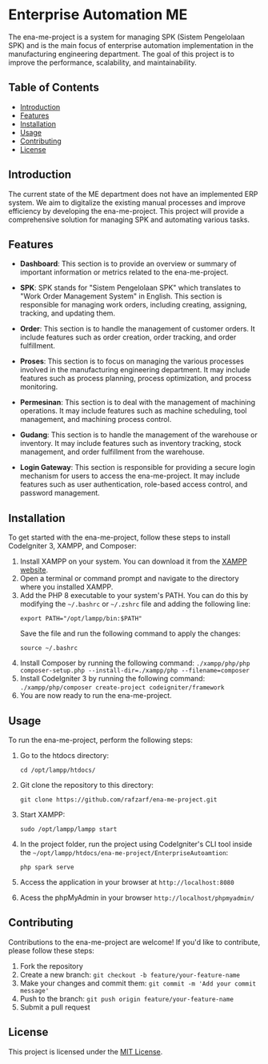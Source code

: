 # Enterprise Automation ME

The ena-me-project is a system for managing SPK (Sistem Pengelolaan SPK) and is the main focus of enterprise automation implementation in the manufacturing engineering department. The goal of this project is to improve the performance, scalability, and maintainability.

## Table of Contents

- [Introduction](#introduction)
- [Features](#features)
- [Installation](#installation)
- [Usage](#usage)
- [Contributing](#contributing)
- [License](#license)

## Introduction

The current state of the ME department does not have an implemented ERP system. We aim to digitalize the existing manual processes and improve efficiency by developing the ena-me-project. This project will provide a comprehensive solution for managing SPK and automating various tasks.

## Features

- **Dashboard**: This section is to provide an overview or summary of important information or metrics related to the ena-me-project.

- **SPK**: SPK stands for "Sistem Pengelolaan SPK" which translates to "Work Order Management System" in English. This section is responsible for managing work orders, including creating, assigning, tracking, and updating them.

- **Order**: This section is to handle the management of customer orders. It include features such as order creation, order tracking, and order fulfillment.

- **Proses**: This section is to focus on managing the various processes involved in the manufacturing engineering department. It may include features such as process planning, process optimization, and process monitoring.

- **Permesinan**: This section is to deal with the management of machining operations. It may include features such as machine scheduling, tool management, and machining process control.

- **Gudang**: This section is to handle the management of the warehouse or inventory. It may include features such as inventory tracking, stock management, and order fulfillment from the warehouse.

- **Login Gateway**: This section is responsible for providing a secure login mechanism for users to access the ena-me-project. It may include features such as user authentication, role-based access control, and password management.

## Installation

To get started with the ena-me-project, follow these steps to install CodeIgniter 3, XAMPP, and Composer:

1. Install XAMPP on your system. You can download it from the [XAMPP website](https://www.apachefriends.org/index.html).
2. Open a terminal or command prompt and navigate to the directory where you installed XAMPP.
3. Add the PHP 8 executable to your system's PATH. You can do this by modifying the `~/.bashrc` or `~/.zshrc` file and adding the following line:
    ```
    export PATH="/opt/lampp/bin:$PATH"
    ```
    Save the file and run the following command to apply the changes:
    ```
    source ~/.bashrc
    ```
4. Install Composer by running the following command: `./xampp/php/php composer-setup.php --install-dir=./xampp/php --filename=composer`
5. Install CodeIgniter 3 by running the following command: `./xampp/php/composer create-project codeigniter/framework`
6. You are now ready to run the ena-me-project.


## Usage

To run the ena-me-project, perform the following steps:

1. Go to the htdocs directory:
    ```
    cd /opt/lampp/htdocs/
    ```

2. Git clone the repository to this directory:
    ```
    git clone https://github.com/rafzarf/ena-me-project.git
    ```

3. Start XAMPP:
    ```
    sudo /opt/lampp/lampp start
    ```

4. In the project folder, run the project using CodeIgniter's CLI tool inside the `~/opt/lampp/htdocs/ena-me-project/EnterpriseAutoamtion`:
    ```
    php spark serve
    ```

5. Access the application in your browser at `http://localhost:8080`
6. Acess the phpMyAdmin in your browser `http://localhost/phpmyadmin/`

## Contributing

Contributions to the ena-me-project are welcome! If you'd like to contribute, please follow these steps:

1. Fork the repository
2. Create a new branch: `git checkout -b feature/your-feature-name`
3. Make your changes and commit them: `git commit -m 'Add your commit message'`
4. Push to the branch: `git push origin feature/your-feature-name`
5. Submit a pull request

## License

This project is licensed under the [MIT License](LICENSE).
